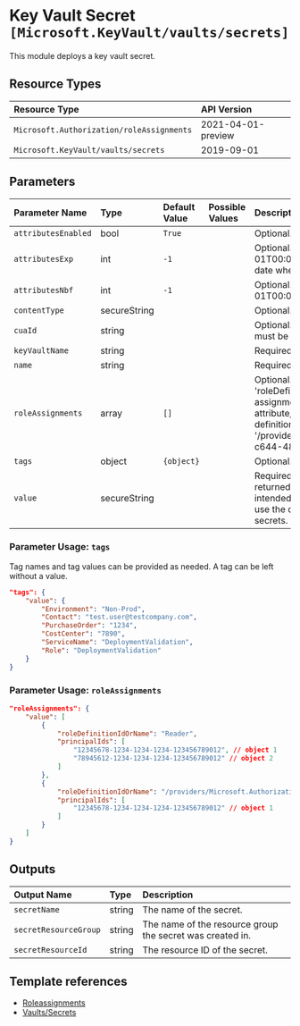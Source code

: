 # Key Vault Secret `[Microsoft.KeyVault/vaults/secrets]`

This module deploys a key vault secret.

## Resource Types

| Resource Type | API Version |
| :-- | :-- |
| `Microsoft.Authorization/roleAssignments` | 2021-04-01-preview |
| `Microsoft.KeyVault/vaults/secrets` | 2019-09-01 |

## Parameters

| Parameter Name | Type | Default Value | Possible Values | Description |
| :-- | :-- | :-- | :-- | :-- |
| `attributesEnabled` | bool | `True` |  | Optional. Determines whether the object is enabled. |
| `attributesExp` | int | `-1` |  | Optional. Expiry date in seconds since 1970-01-01T00:00:00Z. Security recommendation is to set expiration date whenever possible. |
| `attributesNbf` | int | `-1` |  | Optional. Not before date in seconds since 1970-01-01T00:00:00Z. |
| `contentType` | secureString |  |  | Optional. The content type of the secret. |
| `cuaId` | string |  |  | Optional. Customer Usage Attribution ID (GUID). This GUID must be previously registered |
| `keyVaultName` | string |  |  | Required. The name of the key vault |
| `name` | string |  |  | Required. The name of the secret |
| `roleAssignments` | array | `[]` |  | Optional. Array of role assignment objects that contain the 'roleDefinitionIdOrName' and 'principalId' to define RBAC role assignments on this resource. In the roleDefinitionIdOrName attribute, you can provide either the display name of the role definition, or its fully qualified ID in the following format: '/providers/Microsoft.Authorization/roleDefinitions/c2f4ef07-c644-48eb-af81-4b1b4947fb11' |
| `tags` | object | `{object}` |  | Optional. Resource tags. |
| `value` | secureString |  |  | Required. The value of the secret. NOTE: "value" will never be returned from the service, as APIs using this model are is intended for internal use in ARM deployments. Users should use the data-plane REST service for interaction with vault secrets. |

### Parameter Usage: `tags`

Tag names and tag values can be provided as needed. A tag can be left without a value.

```json
"tags": {
    "value": {
        "Environment": "Non-Prod",
        "Contact": "test.user@testcompany.com",
        "PurchaseOrder": "1234",
        "CostCenter": "7890",
        "ServiceName": "DeploymentValidation",
        "Role": "DeploymentValidation"
    }
}
```

### Parameter Usage: `roleAssignments`

```json
"roleAssignments": {
    "value": [
        {
            "roleDefinitionIdOrName": "Reader",
            "principalIds": [
                "12345678-1234-1234-1234-123456789012", // object 1
                "78945612-1234-1234-1234-123456789012" // object 2
            ]
        },
        {
            "roleDefinitionIdOrName": "/providers/Microsoft.Authorization/roleDefinitions/c2f4ef07-c644-48eb-af81-4b1b4947fb11",
            "principalIds": [
                "12345678-1234-1234-1234-123456789012" // object 1
            ]
        }
    ]
}
```

## Outputs

| Output Name | Type | Description |
| :-- | :-- | :-- |
| `secretName` | string | The name of the secret. |
| `secretResourceGroup` | string | The name of the resource group the secret was created in. |
| `secretResourceId` | string | The resource ID of the secret. |

## Template references

- [Roleassignments](https://docs.microsoft.com/en-us/azure/templates/Microsoft.Authorization/2021-04-01-preview/roleAssignments)
- [Vaults/Secrets](https://docs.microsoft.com/en-us/azure/templates/Microsoft.KeyVault/2019-09-01/vaults/secrets)
